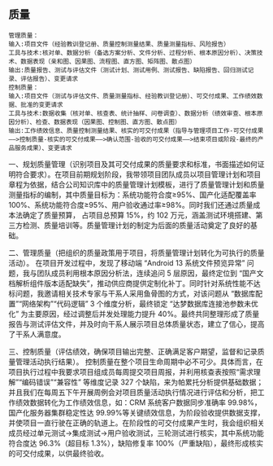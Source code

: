 ## 质量
    管理质量：
    输入:项目文件（经验教训登记册、质量控制测量结果、质量测量指标、风险报告）
    工具与技术:核对单、数据分析（备选方案分析、文件分析、过程分析、根本原因分析）、决策技术、数据表现（亲和图、因果图、流程图、直方图、矩阵图、散点图）
    输出:质量报告、测试与评估文件（测试计划、测试用例、测试报告、缺陷报告、回归测试记录、评估报告）、变更请求
    控制质量：
    输入:项目文件（测试与评估文件、质量测量指标、经验教训登记册）、可交付成果、工作绩效数据、批准的变更请求
    工具与技术:数据收集（核对单、核查表、统计抽样、问卷调查）、数据分析（绩效审查、根本原因分析）、检查、数据表现（因果图、控制图、直方图、散点图）
    输出:工作绩效信息、质量控制测量结果、核实的可交付成果（指导与管理项目工作-可交付成果——>控制质量-核实的可交付成果——>确认范围-验收的可交付成果——>结束项目或阶段-最终的产品服务成果）、变更请求




一、规划质量管理（识别项目及其可交付成果的质量要求和标准，书面描述如何证明符合要求）。在项目前期规划阶段，我带领项目团队成员以项目管理计划和项目章程为依据，结合公司知识库中的质量管理计划模板，进行了质量管理计划和质量测量指标的编制，其中质量目标为：系统功能符合度≥95%、国产化适配覆盖率 100%、系统功能符合度≥95%、用户验收通过率≥98%。同时我们还通过质量成本法确定了质量预算，
占项目总预算 15%，约 102 万元，涵盖测试环境搭建、第三方检测、质量培训等。质量管理计划的制定为后面的质量活动奠定了良好的基础。

二、管理质量（把组织的质量政策用于项目，将质量管理计划转化为可执行的质量活动）。 在项目开发过程中，发现了移动端 “Android 13 系统文件预览异常” 问题，我与团队成员利用根本原因分析法，连续追问 5 层原因，最终定位到 “国产文档解析组件版本适配缺失”，推动供应商提供定制化补丁。同时针对系统性能不达标问题，我邀请相关技术专家与干系人采用鱼骨图的方式，对该问题从 “数据库配置”“网络架构”“代码逻辑” 3 个维度分析，最终锁定 “达梦数据库连接池参数未优化” 为主要原因，经过调整后并发处理能力提升 40%。最终共同整理形成了质量报告与测试评估文件，并及时向干系人展示项目总体质量状态，建立了信心，提高了干系人满意度。

三、控制质量（评估绩效，确保项目输出完整、正确满足客户期望，监督和记录质量管理活动执行结果）。 控制质量在整个项目生命周期中必不可少。具体而言，在项目执行过程中我要求项目组成员每周提交项目周报，并利用核查表按照“需求理解”“编码错误”“兼容性” 等维度记录 327 个缺陷，来为帕累托分析提供基础数据；并且我们在每周五下午开展周例会对项目质量活动执行情况进行评估和分析，把工作绩效数据转化为工作绩效信息，如：CRM 系统客户数据同步准确率 99.98%，国产化服务器集群稳定性达 99.99%等关键绩效信息，为阶段验收提供数据支撑，并使项目一直行驶在正确的轨道上。在阶段性的可交付成果产生时，我会组织相关成员经过单元测试→集成测试→用户验收测试，三轮测试进行核实，其中系统功能符合度达 96.3%（超目标 1.3%），缺陷修复率 100%（严重缺陷），最终形成核实的可交付成果，以供最终验收。

